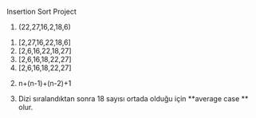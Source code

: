 
Insertion Sort Project 



 1. (22,27,16,2,18,6)

  1) [2,27,16,22,18,6]
  2) [2,6,16,22,18,27]
  3) [2,6,16,18,22,27]
  3) [2,6,16,18,22,27]



2. n+(n-1)+(n-2)+1 




4. Dizi sıralandıktan sonra 18 sayısı  ortada olduğu için **average case ** olur. 
